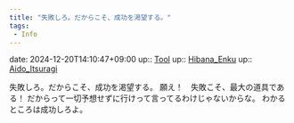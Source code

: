 ```yaml
---
title: "失敗しろ。だからこそ、成功を渇望する。"
tags:
 - Info
---
```


date: 2024-12-20T14:10:47+09:00
up:: [Tool](Bar/Novel/Topics/Tool.md)
up:: [Hibana_Enku](Bar/Novel/Nacaria/Hibana_Enku.md)
up:: [Aido_Itsuragi](Bar/Novel/Nacaria/Aido_Itsuragi.md)

失敗しろ。だからこそ、成功を渇望する。
願え！　失敗こそ、最大の道具である！
だからって一切予想せずに行けって言ってるわけじゃないからな。
わかるところは成功しろよ。